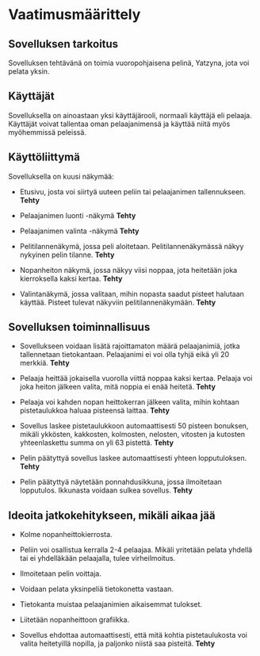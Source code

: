 <h1> Vaatimusmäärittely </h1>

<h2> Sovelluksen tarkoitus </h2>
Sovelluksen tehtävänä on toimia vuoropohjaisena pelinä, Yatzyna, jota voi pelata yksin.

<h2> Käyttäjät </h2>
Sovelluksella on ainoastaan yksi käyttäjärooli, normaali käyttäjä eli pelaaja.
Käyttäjät voivat tallentaa oman pelaajanimensä ja käyttää niitä myös myöhemmissä peleissä.

<h2> Käyttöliittymä </h2>
Sovelluksella on kuusi näkymää:

- Etusivu, josta voi siirtyä uuteen peliin tai pelaajanimen tallennukseen. <b>Tehty</b>

- Pelaajanimen luonti -näkymä <b>Tehty</b>

- Pelaajanimen valinta -näkymä <b>Tehty</b>

- Pelitilannenäkymä, jossa peli aloitetaan. Pelitilannenäkymässä näkyy nykyinen pelin tilanne. <b>Tehty</b> 

- Nopanheiton näkymä, jossa näkyy viisi noppaa, jota heitetään joka kierroksella kaksi kertaa. <b>Tehty</b>

- Valintanäkymä, jossa valitaan, mihin nopasta saadut pisteet halutaan käyttää. Pisteet tulevat näkyviin pelitilannenäkymään. <b>Tehty</b>

<h2> Sovelluksen toiminnallisuus </h2>

- Sovellukseen voidaan lisätä rajoittamaton määrä pelaajanimiä, jotka tallennetaan tietokantaan. Pelaajanimi ei voi olla tyhjä eikä yli 20 merkkiä. <b>Tehty</b>

- Pelaaja heittää jokaisella vuorolla viittä noppaa kaksi kertaa. Pelaaja voi joka heiton jälkeen valita, mitä noppia ei enää heitetä. <b>Tehty</b>

- Pelaaja voi kahden nopan heittokerran jälkeen valita, mihin kohtaan pistetaulukkoa haluaa pisteensä laittaa. <b>Tehty</b>

- Sovellus laskee pistetaulukkoon automaattisesti 50 pisteen bonuksen, mikäli ykkösten, kakkosten, kolmosten, nelosten, vitosten ja kutosten yhteenlaskettu summa on yli 63 pistettä. <b>Tehty</b>

- Pelin päätyttyä sovellus laskee automaattisesti yhteen lopputuloksen. <b>Tehty</b>

- Pelin päätyttyä näytetään ponnahdusikkuna, jossa ilmoitetaan lopputulos. Ikkunasta voidaan sulkea sovellus. <b>Tehty</b>

<h2> Ideoita jatkokehitykseen, mikäli aikaa jää </h2>

- Kolme nopanheittokierrosta.

- Peliin voi osallistua kerralla 2-4 pelaajaa. Mikäli yritetään pelata yhdellä tai ei yhdelläkään pelaajalla, tulee virheilmoitus.

- Ilmoitetaan pelin voittaja.

- Voidaan pelata yksinpeliä tietokonetta vastaan.

- Tietokanta muistaa pelaajanimien aikaisemmat tulokset.

- Liitetään nopanheittoon grafiikka.

- Sovellus ehdottaa automaattisesti, että mitä kohtia pistetaulukosta voi valita heitetyillä nopilla, ja paljonko niistä saa pisteitä. <b>Tehty</b> 
